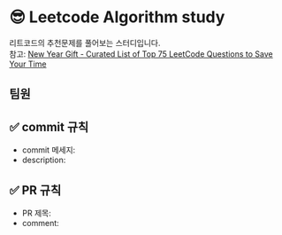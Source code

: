 # 😎 Leetcode Algorithm study
리트코드의 추천문제를 풀어보는 스터디입니다.  
참고: [New Year Gift - Curated List of Top 75 LeetCode Questions to Save Your Time](https://www.teamblind.com/post/New-Year-Gift---Curated-List-of-Top-75-LeetCode-Questions-to-Save-Your-Time-OaM1orEU)

## 팀원

## ✅ commit 규칙
* commit 메세지: 
* description: 

## ✅ PR 규칙
* PR 제목:
* comment: 
